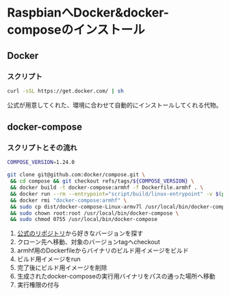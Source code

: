 # RaspbianへDocker&docker-composeのインストール

## Docker

### スクリプト
```sh
curl -sSL https://get.docker.com/ | sh
```
公式が用意してくれた、環境に合わせて自動的にインストールしてくれる代物。



## docker-compose

### スクリプトとその流れ
```sh
COMPOSE_VERSION=1.24.0

git clone git@github.com:docker/compose.git \
 && cd compose && git checkout refs/tags/${COMPOSE_VERSION} \
 && docker build -t docker-compose:armhf -f Dockerfile.armhf . \
 && docker run --rm --entrypoint="script/build/linux-entrypoint" -v $(pwd)/dist:/code/dist -v $(pwd)/.git:/code/.git "docker-compose:armhf" \
 && docker rmi "docker-compose:armhf" \
 && sudo cp dist/docker-compose-Linux-armv7l /usr/local/bin/docker-compose \
 && sudo chown root:root /usr/local/bin/docker-compose \
 && sudo chmod 0755 /usr/local/bin/docker-compose
```

1. [公式のリポジトリ](https://github.com/docker/compose/)から好きなバージョンを探す
2. クローン先へ移動、対象のバージョンtagへcheckout
3. armhf用のDockerfileからバイナリのビルド用イメージをビルド
4. ビルド用イメージをrun
5. 完了後にビルド用イメージを削除
6. 生成されたdocker-composeの実行用バイナリをパスの通った場所へ移動
7. 実行権限の付与